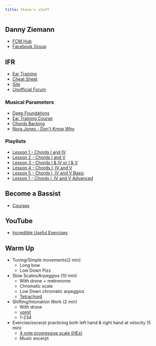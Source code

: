 ```yaml
---
title: Steve's stuff
---
```


## Danny Ziemann

- [FCM Hub](https://www.fcmprogram.com/)
- [Facebook Group](https://www.facebook.com/groups/860510985645705/)

## IFR

- [Ear Training](https://forum.improviseforreal.com)
- [Cheat Sheet](ifr-cheat-sheet)
- [Site](https://improviseforreal.com)
- [Unofficial Forum](https://improviseforum.com/)

### Musical Parameters

- [Deep Foundations](https://parameters.musicpracticetools.net/?file=https://blog.fullmeasure.uk/_steves/IFR-Deep-Foundations.yaml&mediaRoot=d3rl7arpgnbsx6.cloudfront.net)
- [Ear Training Course](https://parameters.musicpracticetools.net/?file=https://blog.fullmeasure.uk/_steves/IFR-Ear-Training-Media.yaml&mediaRoot=d3rl7arpgnbsx6.cloudfront.net)
- [Chords Backing](https://parameters.musicpracticetools.net/?file=https://blog.fullmeasure.uk/_steves/IFR-Chords-Media.yaml&mediaRoot=d3rl7arpgnbsx6.cloudfront.net/rc1_mp3)
- [Nora Jones - Don't Know Why](https://parameters.musicpracticetools.net/?file=https://blog.fullmeasure.uk/_steves/Nora-Jones-Dont-Know-Why.yaml)

### Playlists

- [Lesson 1 - Chords I and IV](https://open.spotify.com/playlist/5Cekt4aIqvqHKzeK7AJ9AB?si=6fc3f16a7fbd4428)
- [Lesson 2 - Chords I and V](https://open.spotify.com/playlist/4YjIuZpAn8L233A4eUJMKu?si=8bea2042505f4b25)
- [Lesson 3 - Chords I & IV or I & V](https://open.spotify.com/playlist/4eBfUWSR04gW00pOHp9Mpb?si=DTAivBhYSvOxBegU9K74iA)
- [Lesson 4 - Chords I, IV and V](https://open.spotify.com/playlist/3VdfqgnIYuviPoCPT9QIIZ?si=4a7289aedec247b0)
- [Lesson 5 - Chords I, IV and V Basic](https://open.spotify.com/playlist/683o5zq6JdlCD3dXAqA67t?si=GlPDA1-0SeGj_ayFOg14zA)
- [Lesson 1 - Chords I, IV and V Advanced](https://open.spotify.com/playlist/2Sac9SRTwJtksjJsnScqXq?si=yDIQC63DQFKlasvVp4gUsA)

## Become a Bassist

- [Courses](https://students.becomeabassist.com/)

## YouTube

- [Incredible Useful Exercises](https://www.youtube.com/@incrediblyusefulexercises)

## Warm Up

- Tuning/Simple movements(2 min)
  - Long bow
  - Low Down Pizz
- Slow Scales/Arpeggios (10 min)
  - With drone + metronome
  - Chromatic scale
  - Low Down chromatic arpeggios
  - [Tetrachord](https://www.youtube.com/watch?v=K_xLQGTASeU)
- Shifting/Intonation Work (2 min)
  - With drone
  - [vomit](https://youtu.be/7OFA6b8BOBA?si=1NCEQxMf3ULXodXM)
  - 1-234
- Exercise/excerpt practicing both left hand & right hand at velocity (5 min)
  - [4 note progressive scale (HEs)](https://youtu.be/WHp2Uwm7q-w?si=rylqm_tcEX_5fY_M)
  - Music excerpt
